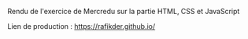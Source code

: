 Rendu de l'exercice de Mercredu sur la partie HTML, CSS et JavaScript

Lien de production : https://rafikder.github.io/
